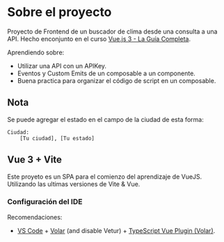 # Sobre el proyecto

Proyecto de Frontend de un buscador de clima desde una consulta a una API. Hecho enconjunto en el curso [Vue.js 3 - La Guía Completa](https://www.udemy.com/course/vuejs-la-guia-completa-composition-pinia-mevn-creando-proyectos-reales/).

Aprendiendo sobre: 
- Utilizar una API con un APIKey.
- Eventos y Custom Emits de un composable a un componente.
- Buena practica para organizar el código de script en un composable.

## Nota
Se puede agregar el estado en el campo de la ciudad de esta forma:
```
Ciudad:
    [Tu ciudad], [Tu estado]
```

## Vue 3 + Vite

Este proyeto es un SPA para el comienzo del aprendizaje de VueJS. Utilizando las ultimas versiones de Vite & Vue.

### Configuración del IDE

Recomendaciones:
- [VS Code](https://code.visualstudio.com/) + [Volar](https://marketplace.visualstudio.com/items?itemName=Vue.volar) (and disable Vetur) + [TypeScript Vue Plugin (Volar)](https://marketplace.visualstudio.com/items?itemName=Vue.vscode-typescript-vue-plugin).

